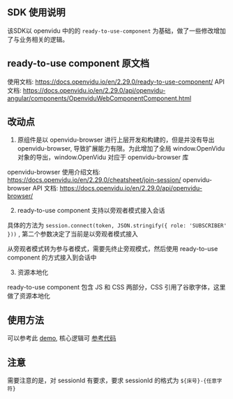 ## SDK 使用说明

该SDK以 openvidu 中的的 `ready-to-use-component` 为基础，做了一些修改增加了与业务相关的逻辑。

## ready-to-use component 原文档

使用文档: https://docs.openvidu.io/en/2.29.0/ready-to-use-component/
API文档: https://docs.openvidu.io/en/2.29.0/api/openvidu-angular/components/OpenviduWebComponentComponent.html

## 改动点
1. 原组件是以 openvidu-browser 进行上层开发和构建的，但是并没有导出 openvidu-browser, 导致扩展能力有限。为此增加了全局 window.OpenVidu 对象的导出，window.OpenVidu 对应于 openvidu-browser 库

openvidu-browser 使用介绍文档: https://docs.openvidu.io/en/2.29.0/cheatsheet/join-session/
openvidu-browser API 文档: https://docs.openvidu.io/en/2.29.0/api/openvidu-browser/

2. ready-to-use component 支持以旁观者模式接入会话

具体的方法为 `session.connect(token, JSON.stringify({ role: 'SUBSCRIBER' }))` , 第二个参数决定了当前是以旁观者模式接入

从旁观者模式转为参与者模式，需要先终止旁观模式，然后使用 ready-to-use component 的方式接入到会话中

3. 资源本地化

ready-to-use component 包含 JS 和 CSS 两部分，CSS 引用了谷歌字体，这里做了资源本地化

## 使用方法

可以参考此 [demo](https://43.137.12.220/demo/), 核心逻辑可 [参考代码](https://github.com/qwertyyb/openvidu-call/blob/feature/subscriber/demo/app.js)

## 注意

需要注意的是，对 sessionId 有要求，要求 sessionId 的格式为 `${床号}-{任意字符}`
